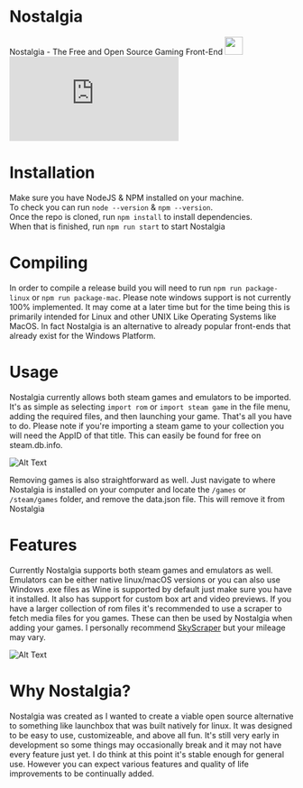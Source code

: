 # Nostalgia
Nostalgia - The Free and Open Source Gaming Front-End
<img width="32" height="32" src="https://i.imgur.com/UQz3tN9.png">
<br>
![Alt Text](https://gbatemp.net/proxy.php?image=https%3A%2F%2Fmedia4.giphy.com%2Fmedia%2F3b5a9dVpTJFmfauiHc%2Fgiphy.gif&hash=368cdbdded067611ade69850b54b49a0)

# Installation
Make sure you have NodeJS & NPM installed on your machine.
<br>
To check you can run `node --version` & `npm --version`.
<br>
Once the repo is cloned, run `npm install` to install dependencies.
<br>
When that is finished, run `npm run start` to start Nostalgia

# Compiling
In order to compile a release build you will need to run `npm run package-linux` or `npm run package-mac`.
Please note windows support is not currently 100% implemented. It may come at a later time but for the time
being this is primarily intended for Linux and other UNIX Like Operating Systems like MacOS. In fact Nostalgia
is an alternative to already popular front-ends that already exist for the Windows Platform.

# Usage
Nostalgia currently allows both steam games and emulators to be imported. It's as simple as selecting `import rom`
or `import steam game` in the file menu, adding the required files, and then launching your game. That's all you have to do. 
Please note if you're importing a steam game to your collection you will need the AppID of that title. This can easily be 
found for free on steam.db.info. 

![Alt Text](https://media3.giphy.com/media/hyJJeraLb0M0SvWffJ/giphy.gif)

Removing games is also straightforward as well. Just navigate to where Nostalgia is installed
on your computer and locate the `/games` or `/steam/games` folder, and remove the data.json file. This will remove it from Nostalgia

# Features
Currently Nostalgia supports both steam games and emulators as well. Emulators can be either native linux/macOS versions or you can also
use Windows .exe files as Wine is supported by default just make sure you have it installed. It also has support for custom box art and video previews. If you have a larger collection of rom files it's recommended to use a scraper to fetch media files for you games. These can then be used by Nostalgia 
when adding your games. I personally recommend [SkyScraper](https://github.com/muldjord/skyscraper) but your mileage may vary. 

![Alt Text](https://i.imgur.com/by30Sxd.png)

# Why Nostalgia?
Nostalgia was created as I wanted to create a viable open source alternative to something like launchbox that was built natively for
linux. It was designed to be easy to use, customizeable, and above all fun. It's still very early in development so some things may occasionally
break and it may not have every feature just yet. I do think at this point it's stable enough for general use. However you can expect
various features and quality of life improvements to be continually added. 
